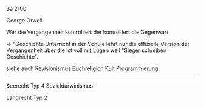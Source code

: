 Sa 
2100

George Orwell

Wer die Vergangenheit kontrolliert
der kontrolliert die Gegenwart.

→ "Geschichte Unterricht in der Schule
lehrt nur die offizielle Version
der Vergangenheit
aber die ist voll mit Lügen
well "Sieger schreiben Geschichte".

siehe auch
Revisionismus
Buchreligion
Kult Programmierung

----

Seerecht
Тур 4
Sozialdarwinismus

Landrecht
Typ 2
